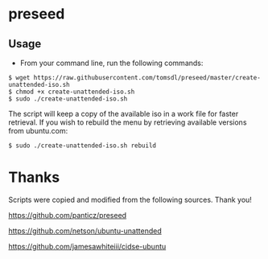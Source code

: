# preseed
 
## Usage

* From your command line, run the following commands:

```
$ wget https://raw.githubusercontent.com/tomsdl/preseed/master/create-unattended-iso.sh
$ chmod +x create-unattended-iso.sh
$ sudo ./create-unattended-iso.sh
```
The script will keep a copy of the available iso in a work file for faster retrieval.
If you wish to rebuild the menu by retrieving available versions from ubuntu.com:
```
$ sudo ./create-unattended-iso.sh rebuild

```
# Thanks 

Scripts were copied and modified from the following sources. Thank you!

https://github.com/panticz/preseed

https://github.com/netson/ubuntu-unattended

https://github.com/jamesawhiteiii/cidse-ubuntu